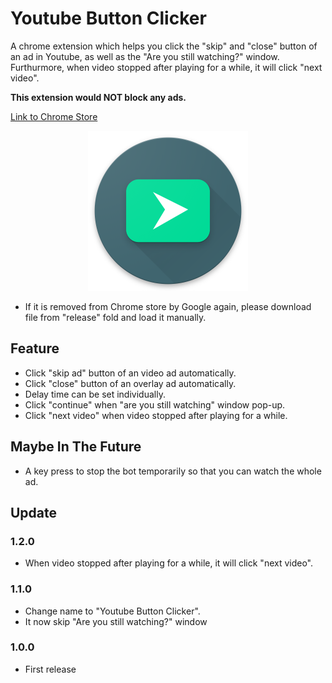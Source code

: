 # Youtube Button Clicker
A chrome extension which helps you click the "skip" and "close" button of an ad in Youtube, as well as the "Are you still watching?" window. Furthurmore, when video stopped after playing for a while, it will click "next video".

**This extension would NOT block any ads.**

[Link to Chrome Store](https://chrome.google.com/webstore/detail/youtube-button-clicker/mnbaldbdmilbhdbmmogpeildjddligkn/)

<p align="center">
  <a href="https://chrome.google.com/webstore/detail/youtube-button-clicker/mnbaldbdmilbhdbmmogpeildjddligkn/">
    <img src="https://github.com/Petingo/youtube-ad-auto-skipper/raw/master/icon/icon512.png" height="256">
  </a>
</p>

- If it is removed from Chrome store by Google again, please download file from "release" fold and load it manually.

## Feature
- Click "skip ad" button of an video ad automatically.
- Click "close" button of an overlay ad automatically.
- Delay time can be set individually.
- Click "continue" when "are you still watching" window pop-up.
- Click "next video" when video stopped after playing for a while.

## Maybe In The Future
- A key press to stop the bot temporarily so that you can watch the whole ad.

## Update
### 1.2.0
- When video stopped after playing for a while, it will click "next video".

### 1.1.0
- Change name to "Youtube Button Clicker".
- It now skip "Are you still watching?" window

### 1.0.0
- First release
